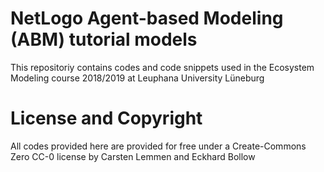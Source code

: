 # NetLogo Agent-based Modeling (ABM) tutorial models

This repositoriy contains codes and code snippets used in the
Ecosystem Modeling course 2018/2019 at Leuphana University Lüneburg


# License and Copyright

All codes provided here are provided for free under a Create-Commons Zero
CC-0 license by Carsten Lemmen and Eckhard Bollow
